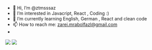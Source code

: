 - 👋 Hi, I’m @ztmsssaz
- 👀 I’m interested in Javacript, React , Coding :)
- 🌱 I’m currently learning English, German , React and clean code
- 📫 How to reach me: zarei.mrabolfazl@gmail.com
- 
<a href="https://github.com/ztmsssaz">
<img align="center" src="https://github-readme-stats.vercel.app/api?username=ztmsssaz&show_icons=true&count_private=true&include_all_commits=true" /></a>

<a href="https://github.com/ztmsssaz">
<img align="center" src="https://github-readme-stats.vercel.app/api/top-langs/?username=ztmsssaz" />
</a>
